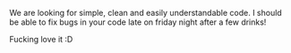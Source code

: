 We are looking for simple, clean and easily understandable code. I should be able to fix bugs in your code late on friday night after a few drinks!


Fucking love it :D
